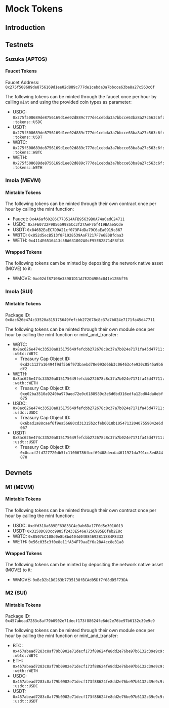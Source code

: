 # Mock Tokens


## Introduction
<!-- Provide an introduction to mock tokens and their purpose in the movement networks -->

## Testnets

### Suzuka (APTOS)

#### Faucet Tokens

Faucet Address: `0x275f508689de8756169d1ee02d889c777de1cebda3a7bbcce63ba8a27c563c6f`

The following tokens can be minted through the faucet once per hour by calling `mint` and using the provided coin types as parameter:

- USDC: `0x275f508689de8756169d1ee02d889c777de1cebda3a7bbcce63ba8a27c563c6f::tokens::USDC`
- USDT: `0x275f508689de8756169d1ee02d889c777de1cebda3a7bbcce63ba8a27c563c6f::tokens::USDT`
- WBTC: `0x275f508689de8756169d1ee02d889c777de1cebda3a7bbcce63ba8a27c563c6f::tokens::WBTC`
- WETH: `0x275f508689de8756169d1ee02d889c777de1cebda3a7bbcce63ba8a27c563c6f::tokens::WETH`

### Imola (MEVM)

#### Mintable Tokens

The following tokens can be minted through their own contract once per hour by calling the mint function:

- Faucet: `0x4A6af60286C778514AFB95639B0A74a0adC24711`
- USDC: `0xaFE0732F985659986Cc3f27AeF76f419BAae5Cde`
- USDT: `0x846B2EaEC7D9A21cf073F4dDa79C6aEa0919c867`
- WBTC: `0x852d5ecB513f8F1928539AaF7217F7e6E0Bfdaa3`
- WETH: `0x4114E6516413c5BA631002A0cF95E828714F8f18`

#### Wrapped Tokens

The following tokens cam be minted by depositing the network native asset (MOVE) to it:

- WMOVE: `0xc02df8710Be33901D11A7E2D49B6c841e12B6f76`

### Imola (SUI)

#### Mintable Tokens

Package ID: `0x8ac626e474c33520a815175649fefcbb272678c8c37a7b024e7171fa45d47711`

The following tokens can be minted through their own module once per hour by calling the mint function or mint_and_transfer:

- WBTC: `0x8ac626e474c33520a815175649fefcbb272678c8c37a7b024e7171fa45d47711::wbtc::WBTC`
  - Treasury Cap Object ID: `0xd2c1127a16494f9df5b6f973baebd78e093d66b3c06463c4e930c8545a9b6df2`
- WETH: `0x8ac626e474c33520a815175649fefcbb272678c8c37a7b024e7171fa45d47711::weth::WETH`
  - Treasury Cap Object ID: `0xe02ba3510a9240ba970aed72e0c6188989c3e6d6bd316edfa12bd04da8ebf675`
- USDC: `0x8ac626e474c33520a815175649fefcbb272678c8c37a7b024e7171fa45d47711::usdc::USDC`
  - Treasury Cap Object ID: `0x6bad1a88caef6f9ea56680cd31315b2cfeb6018b105471320407559042e6d067`
- USDT: `0x8ac626e474c33520a815175649fefcbb272678c8c37a7b024e7171fa45d47711::usdt::USDT`
  - Treasury Cap Object ID: `0x8cacf2fd727720db5fc11006786fbcf69408decda4611921da791cc8ed844878`

## Devnets

### M1 (MEVM)

#### Mintable Tokens

The following tokens can be minted through their own contract once per hour by calling the mint function:

- USDC: `0xdfd318a689EF63833C4e9ab6Da17F0d5e3010013`
- USDT: `0x3150DC83cc9985f2433E546e725C9B5E6feb2E8c`
- WBTC: `0x8507bC108d0e8b8bd404d04084692B118B4F8332`
- WETH: `0x56c035c3f0e8e11fA34F79aaEf6a28A4cc8e31a8`

#### Wrapped Tokens

The following tokens cam be minted by depositing the network native asset (MOVE) to it:

- WMOVE: `0xBcD2b1D0263b7735138fBCAd05Df7f08dD5F73DA`

### M2 (SUI)

#### Mintable Tokens

Package ID: `0x457abead7283c8af79b0902e71decf173f88624fe8dd2e76be97b6132c39e9c9`

The following tokens can be minted through their own module once per hour by calling the mint function or mint_and_transfer:

- BTC: `0x457abead7283c8af79b0902e71decf173f88624fe8dd2e76be97b6132c39e9c9::wbtc::WBTC`
- ETH: `0x457abead7283c8af79b0902e71decf173f88624fe8dd2e76be97b6132c39e9c9::weth::WETH`
- USDC: `0x457abead7283c8af79b0902e71decf173f88624fe8dd2e76be97b6132c39e9c9::usdc::USDC`
- USDT: `0x457abead7283c8af79b0902e71decf173f88624fe8dd2e76be97b6132c39e9c9::usdt::USDT`
